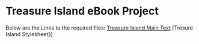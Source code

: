 # Treasure Island eBook Project
Below are the Links to the required files:
[Treasure Island Main Text](TIMainText.md)
[Tresure Island Stylesheet](

